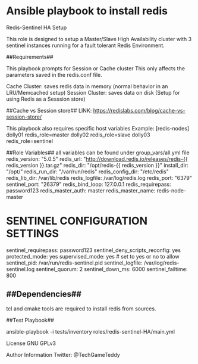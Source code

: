 # Ansible playbook to install redis

Redis-Sentinel HA Setup

This role is designed to setup a Master/Slave High Availability
cluster with 3 sentinel instances running for a fault tolerant Redis Environment.

##Requirements##

This playbook prompts for Session or Cache cluster
This only affects the parameters saved in the redis.conf file.

Cache Cluster: saves redis data in memory (normal behavior in an LRU/Memcached setup)
Session Cluster: saves data on disk (Setup for using Redis as a Sesssion store)

##Cache vs Session store##
LINK: https://redislabs.com/blog/cache-vs-session-store/

This playbook also requires specific host variables
 Example:
 [redis-nodes]
 dolly01 redis_role=master
 dolly02 redis_role=slave
 dolly03 redis_role=sentinel


##Role Variables##
 all variables can be found under group_vars/all.yml file
  redis_version: "5.0.5"
  redis_url: "http://download.redis.io/releases/redis-{{ redis_version }}.tar.gz"
  redis_dir: "/opt/redis-{{ redis_version }}"
  install_dir: "/opt/"
  redis_run_dir: "/var/run/redis"
  redis_config_dir: "/etc/redis"
  redis_lib_dir: /var/lib/redis
  redis_logfile: /var/log/redis.log
  redis_port: "6379"
  sentinel_port: "26379"
  redis_bind_loop: 127.0.0.1
  redis_requirepass: password123
  redis_master_auth: master
  redis_master_name: redis-node-master
  # SENTINEL CONFIGURATION SETTINGS
  sentinel_requirepass: password123
  sentinel_deny_scripts_reconfig: yes
  protected_mode: yes
  supervised_mode: yes # set to yes or no to allow
  sentinel_pid: /var/run/redis-sentinel.pid
  sentinel_logfile: /var/log/redis-sentinel.log
  sentinel_quorum: 2
  sentinel_down_ms: 6000
  sentinel_failtime: 800

##Dependencies##
----------
 tcl and cmake tools are required to install redis from sources.

##Test Playbook##

 ansible-playbook -i tests/inventory roles/redis-sentinel-HA/main.yml

License
GNU GPLv3


Author Information
 Twitter: @TechGameTeddy
